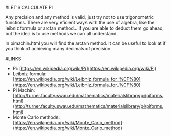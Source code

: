 #LET'S CALCULATE PI

Any precision and any method is valid, just try not to use trigonometric functions. There are very eficient ways with the use of algebra, like the leibniz formula or arctan method... if you are able to deduct them go ahead, but the idea is to use methods we can all understand.

In pimachin.html you will find the arctan method. It can be useful to look at if you think of achieving many decimals of precision.

#LINKS
- Pi: [https://en.wikipedia.org/wiki/Pi](https://en.wikipedia.org/wiki/Pi)
- Leibniz formula: [https://en.wikipedia.org/wiki/Leibniz_formula_for_%CF%80](https://en.wikipedia.org/wiki/Leibniz_formula_for_%CF%80)
- Pi Machin: [http://turner.faculty.swau.edu/mathematics/materialslibrary/pi/piforms.html](http://turner.faculty.swau.edu/mathematics/materialslibrary/pi/piforms.html)
- Monte Carlo methods: [https://en.wikipedia.org/wiki/Monte_Carlo_method](https://en.wikipedia.org/wiki/Monte_Carlo_method)
